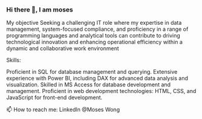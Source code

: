 ### Hi there 👋, I am moses

My objective
Seeking a challenging IT role where my expertise in data management, system-focused compliance, and 
proficiency in a range of programming languages and analytical tools can contribute to driving technological innovation 
and enhancing operational efficiency within a dynamic and collaborative work environment

Skills:

Proficient in SQL for database management and querying.
Extensive experience with Power BI, including DAX for advanced data analysis and visualization. 
Skilled in MS Access for database development and management. 
Proficient in web development technologies: HTML, CSS, and JavaScript for 
front-end development. 

📫 How to reach me:
LinkedIn @Moses Wong

<!--
**kaho1156/kaho1156** is a ✨ _special_ ✨ repository because its `README.md` (this file) appears on your GitHub profile.

Here are some ideas to get you started:

- 🔭 I’m currently working on ...
- 🌱 I’m currently learning ...
- 👯 I’m looking to collaborate on ...
- 🤔 I’m looking for help with ...
- 💬 Ask me about ...
- 📫 How to reach me: ...
- 😄 Pronouns: ...
- ⚡ Fun fact: ...
-->
